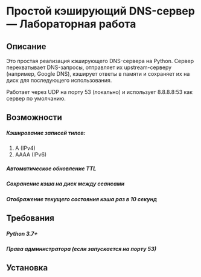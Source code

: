# Простой кэширующий DNS-сервер — Лабораторная работа

## Описание
Это простая реализация кэширующего DNS-сервера на Python. Сервер перехватывает DNS-запросы, отправляет их upstream-серверу (например, Google DNS), кэширует ответы в памяти и сохраняет их на диск для последующего использования.

Работает через UDP на порту 53 (локально) и использует 8.8.8.8:53 как сервер по умолчанию.

## Возможности

##### Кэширование записей типов:
1. A (IPv4)
2. AAAA (IPv6)
##### Автоматическое обновление TTL
##### Сохранение кэша на диск между сеансами
##### Отображение текущего состояния кэша раз в 10 секунд

## Требования

##### Python 3.7+
##### Права администратора (если запускается на порту 53)

## Установка
